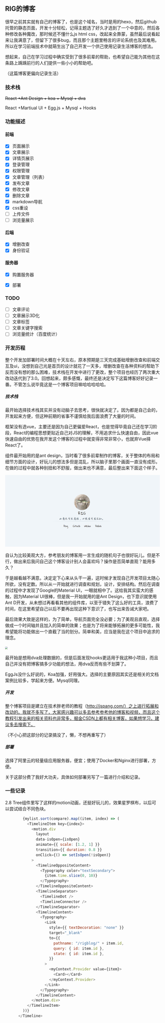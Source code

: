 ## RIG的博客

很早之前其实就有自己的博客了，也是这个域名，当时是用的hexo，然后github托管的静态页面，开发十分轻松，记得主题选了好久才选到了一个中意的，然后各种修改各种魔改，那时候还不懂什么js html css，改起来全靠蒙，虽然最后说看起来让我满意了，但留下了很多bug，而且那个主题里畅言的评论系统也及其难用。所以在学习前端技术中就萌生出了自己开发一个供己使用记录生活博客的想法。

想起来，自己在学习过程中确实受到了很多前辈的帮助，也希望自己能为其他在这条路上踽踽前行的人们提供一些小小的帮助吧。

（这篇博客更偏向记录生活）

### 技术栈

~~React +Ant Design + koa + Mysql  + dva~~

React +Martiual UI + Egg.js + Mysql + Hooks

### 功能描述

#### 前端

- [x] 页面展示
- [x] 文章展示
- [x] 详情页展示
- [x] 登录管理
- [x] 权限管理
- [x] 文章管理（列表）
- [x] 发布文章
- [x] 修改文章
- [x] 删除文章
- [x] markdown导航
- [x] css重设
- [ ] 上传文件
- [ ] 浏览量展示

#### 后端

- [x] 增删改查
- [x] 身份验证

####  服务器

- [x] 购置服务器

- [x] 部署

### TODO

- [ ] 文章评论
- [ ] 文章展示3D化
- [ ] 文章标签
- [ ] 文章关键字搜索
- [ ] 浏览量统计（百度统计）

### 开发历程

整个开发加部署时间大概在十天左右，原本预期是三天完成基础增删改查和前端交互及ui，没想到自己光是首页的设计就花了一天多，增删改查在各种资料的帮助下反而没有想的那么困难，技术栈在开发中进行了更改，整个项目也经历了两次重大改动迭代到了3.0。回想起来，颇多感慨，最终还是决定写下这篇博客好好记录一番。不管怎么说毕竟这是一个博客项目嘛哈哈哈哈哈。

##### 技术栈

最开始选择技术栈其实并没有动脑子去思考，很快就决定了。因为都是自己会的，开发起来方便，但这种前期的省事不谨慎给我后面浪费了大量的时间。

框架没有选vue，主要还是因为自己更偏爱React，也是觉得毕竟自己还在学习阶段，React的编程思想更贴近自己对JS的理解，不用追求什么快速自由，因此vue快速自由的优势在我开发这个博客的过程中就变得非常非常小，也就弃Vue择React了。

组件最开始用的是ant design，当时看了很多前辈制作的博客，关于整体的布局和细节方面的设计，好玩儿的想法多但是混乱，所以脑子里那个画面一直没有成形。在做的过程中就各种别扭和不舒服，做出来也不满意，最后整出来下面这个样子。

<img src=".\img\Snipaste_2021-02-20_21-09-09.png" style="zoom:58%;" />

自认为比较美观大方，参考朋友的博客用一言生成的随机句子也很好玩儿。但是不行，做出来后我问自己这个博客设计别人会喜欢吗？操作是否简单直观？能用多久？

于是越看越不满意。决定定下心来从头干一遍，这时候才发现自己开发项目太随心所欲，没有定数。所以从一开始就进行调查和规划，设计，安排结构。然后在调查的过程中才发现了Google的Material UI，一眼就相中了。这给我其实蛮大的感触，因为Material UI很棒，但是我一开始就用的是Ant Design，也下意识就使用Ant D开发，从未想过再看看其他的组件库，以至于错失了这么好的工具，浪费了时间，在这里希望自己以后不要再出现这种下意识了，也写出来告诫大家吧。

最后效果大致是这样的，为了简单，导航页面完全没必要；为了美观且直观，选择做成一个时间轴并且加入的简单的效果；也是为了将来能够拓展的更多可能性，我希望能将功能做出一个直截了当的划分。简单和美，应当是我在这个项目中追求的理念。

<img src="C:\Users\LENOVO\Desktop\Blog\img\Snipaste_2021-02-20_21-26-55.png" style="zoom:50%;" />

最开始是想用dva处理数据的，但是后面发现hooks更适用于我这种小项目，而且自己并没有把博客搞多少功能的想法，用dva反而有些不划算了。

EggJs没什么好说的，Koa加强，好用强大。选择的主要原因其实还是相关的文档案例比较多，学起来方便。Mysql同理。

##### 开发

整个博客项目是建立在技术胖老师的教程（http://jspang.com/）之上进行拓展和改动的。我就不多写了，大家感兴趣可以多去参考参考他的博客和视频，而且这个教程引发出来的相关资料也非常多，掘金CSDN上都有相关博客，如果想学习，建议多去搜索下。

（不小心把这部分的记录搞没了，懒，不想再重写了）

##### 部署

选择了阿里云的轻量级应用服务器，便宜；使用了Docker和Nginx进行部署，方便。

关于这部分费了我好大功夫，具体如何部署另写了一篇进行介绍和记录。

### 一些记录

2.8 Tree组件里写了这样的motion动画，还挺好玩儿的，效果星罗棋布，以后可以尝试结合不同色块。

```js
        {mylist.sort(compare).map((item, index) => (
          <TimelineItem key={index}>
            <motion.div
              layout
              data-isOpen={isOpen}
              animate={{ scale: [1.2, 1] }}
              transition={{ duration: 0.8 }}
              onClick={() => setIsOpen(!isOpen)}
            >
              <TimelineOppositeContent>
                <Typography color="textSecondary">
                  {item.time.slice(0, 10)}
                </Typography>
              </TimelineOppositeContent>
              <TimelineSeparator>
                <TimelineDot />
                <TimelineConnector />
              </TimelineSeparator>
              <TimelineContent>
                <Typography>
                  <Link
                    style={{ textDecoration: "none" }}
                    target="_blank"
                    to={{
                      pathname: "/rigblog/" + item.id,
                      query: { id: item.id },
                      state: { id: item.id },
                    }}
                  >
                    <myContext.Provider value={item}>
                      <Card></Card>
                    </myContext.Provider>
                  </Link>
                </Typography>
              </TimelineContent>
            </motion.div>
          </TimelineItem>
        ))}
      </Timeline>
```

